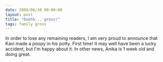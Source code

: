 ```yaml
---
date: 2009/06/30 00:00:00
layout: post
title: "Ooohh... gross!"
tags: family gross
---
```


In order to lose any remaining readers, I am very proud to announce that Kavi made a poopy in his potty. First time! It may well have been a lucky accident, but I'm happy about it. In other news, Anika is 1 week old and doing great.
